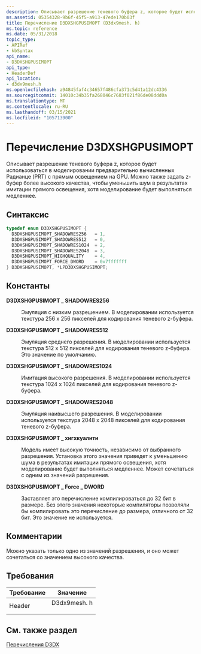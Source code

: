 ```yaml
---
description: Описывает разрешение теневого буфера z, которое будет использоваться в моделировании предварительно вычисленных Радианце (PRT) с прямым освещением на GPU.
ms.assetid: 05354328-9b6f-45f5-a913-47ede170b03f
title: Перечисление D3DXSHGPUSIMOPT (D3dx9mesh. h)
ms.topic: reference
ms.date: 05/31/2018
topic_type:
- APIRef
- kbSyntax
api_name:
- D3DXSHGPUSIMOPT
api_type:
- HeaderDef
api_location:
- d3dx9mesh.h
ms.openlocfilehash: a94845faf4c34657f486cfa371c5d41a12dc4336
ms.sourcegitcommit: 14010c34b35fa268046c7683f021f86de08ddd0a
ms.translationtype: MT
ms.contentlocale: ru-RU
ms.lasthandoff: 03/15/2021
ms.locfileid: "105713900"
---
```

# <a name="d3dxshgpusimopt-enumeration"></a>Перечисление D3DXSHGPUSIMOPT

Описывает разрешение теневого буфера z, которое будет использоваться в моделировании предварительно вычисленных Радианце (PRT) с прямым освещением на GPU. Можно также задать z-буфер более высокого качества, чтобы уменьшить шум в результатах имитации прямого освещения, хотя моделирование будет выполняться медленнее.

## <a name="syntax"></a>Синтаксис


```C++
typedef enum D3DXSHGPUSIMOPT { 
  D3DXSHGPUSIMOPT_SHADOWRES256   = 1,
  D3DXSHGPUSIMOPT_SHADOWRES512   = 0,
  D3DXSHGPUSIMOPT_SHADOWRES1024  = 2,
  D3DXSHGPUSIMOPT_SHADOWRES2048  = 3,
  D3DXSHGPUSIMOPT_HIGHQUALITY    = 4,
  D3DXSHGPUSIMOPT_FORCE_DWORD    = 0x7fffffff
} D3DXSHGPUSIMOPT, *LPD3DXSHGPUSIMOPT;
```



## <a name="constants"></a>Константы

<dl> <dt>

<span id="D3DXSHGPUSIMOPT_SHADOWRES256"></span><span id="d3dxshgpusimopt_shadowres256"></span>**D3DXSHGPUSIMOPT \_ SHADOWRES256**
</dt> <dd>

Эмуляция с низким разрешением. В моделировании используется текстура 256 x 256 пикселей для кодирования теневого z-буфера.

</dd> <dt>

<span id="D3DXSHGPUSIMOPT_SHADOWRES512"></span><span id="d3dxshgpusimopt_shadowres512"></span>**D3DXSHGPUSIMOPT \_ SHADOWRES512**
</dt> <dd>

Эмуляция среднего разрешения. В моделировании используется текстура 512 x 512 пикселей для кодирования теневого z-буфера. Это значение по умолчанию.

</dd> <dt>

<span id="D3DXSHGPUSIMOPT_SHADOWRES1024"></span><span id="d3dxshgpusimopt_shadowres1024"></span>**D3DXSHGPUSIMOPT \_ SHADOWRES1024**
</dt> <dd>

Имитация высокого разрешения. В моделировании используется текстура 1024 x 1024 пикселей для кодирования теневого z-буфера.

</dd> <dt>

<span id="D3DXSHGPUSIMOPT_SHADOWRES2048"></span><span id="d3dxshgpusimopt_shadowres2048"></span>**D3DXSHGPUSIMOPT \_ SHADOWRES2048**
</dt> <dd>

Эмуляция наивысшего разрешения. В моделировании используется текстура 2048 x 2048 пикселей для кодирования теневого z-буфера.

</dd> <dt>

<span id="D3DXSHGPUSIMOPT_HIGHQUALITY"></span><span id="d3dxshgpusimopt_highquality"></span>**D3DXSHGPUSIMOPT \_ хигхкуалити**
</dt> <dd>

Модель имеет высокую точность, независимо от выбранного разрешения. Установка этого значения приведет к уменьшению шума в результатах имитации прямого освещения, хотя моделирование будет выполняться медленнее. Может сочетаться с одним из значений разрешения.

</dd> <dt>

<span id="D3DXSHGPUSIMOPT_FORCE_DWORD"></span><span id="d3dxshgpusimopt_force_dword"></span>**D3DXSHGPUSIMOPT \_ Force \_ DWORD**
</dt> <dd>

Заставляет это перечисление компилироваться до 32 бит в размере. Без этого значения некоторые компиляторы позволяли бы компилировать это перечисление до размера, отличного от 32 бит. Это значение не используется.

</dd> </dl>

## <a name="remarks"></a>Комментарии

Можно указать только одно из значений разрешения, и оно может сочетаться со значением высокого качества.

## <a name="requirements"></a>Требования



| Требование | Значение |
|-------------------|----------------------------------------------------------------------------------------|
| Header<br/> | <dl> <dt>D3dx9mesh. h</dt> </dl> |



## <a name="see-also"></a>См. также раздел

<dl> <dt>

[Перечисления D3DX](dx9-graphics-reference-d3dx-enums.md)
</dt> </dl>

 

 




